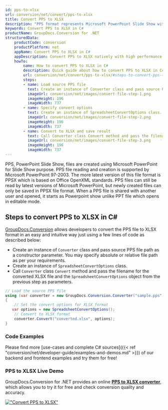 ```yaml
---
id: pps-to-xlsx
url: conversion/net/convert/pps-to-xlsx
title: Convert PPS to XLSX
description: "PPS format represents Microsoft PowerPoint Slide Show with .pps extension. Learn how to convert PPS to XLSX file programmatically in C# language using GroupDocs.Conversion for .NET library."
keywords: Convert PPS to XLSX in C#
productName: GroupDocs.Conversion for .NET
structuredData:
    productCode: conversion
    productPlatform: net
    appName: Convert PPS to XLSX in C#
    appDescription: Convert PPS to XLSX natively with high performance using C# language and server side GroupDocs.Conversion for .NET APIs, without the use of any software like Microsoft or Open Office.
    howTo:
        name: How to convert PPS to XLSX in C# 
        description: Quick guide about how to convert PPS to XLSX in C# with high performance and accuracy.
        url: conversion/net/convert/pps-to-xlsx/#steps-to-convert-pps-to-xlsx-in-c
        steps:
        - name: Load source PPS file 
          text: Create an instance of Converter class and pass source PPS file path as a constructor parameter. You may specify absolute or relative file path as per your requirements. 
          imageUrl: conversion/net/images/convert-file-step-1.png
          imageHeight: 196
          imageWidth: 737
        - name: Specify convert options 
          text: Create an instance of SpreadsheetConvertOptions class.
          imageUrl: conversion/net/images/convert-file-step-2.png
          imageHeight: 196
          imageWidth: 737
        - name: Convert to XLSX and save result 
          text: Call Converter class Convert method and pass the filename for the converted HTML file and the SpreadsheetConvertOptions object from the previous step as parameters.
          imageUrl: conversion/net/images/convert-file-step-3.png
          imageHeight: 196
          imageWidth: 737
---
```


PPS, PowerPoint Slide Show, files are created using Microsoft PowerPoint for Slide Show purpose. PPS file reading and creation is supported by Microsoft PowerPoint 97-2003. The more latest version of this file format is PPSX which is based on Office OpenXML standards. PPS files can still be read by latest versions of Microsoft PowerPoint, but newly created files can only be saved in PPSX file format. When a PPS file is shared with another user and opened, it starts as Powerpoint show unlike PPT file which opens in editable mode. 

## Steps to convert PPS to XLSX in C#

[GroupDocs.Conversion](https://products.groupdocs.com/conversion/net) allows developers to convert the PPS file to XLSX format in an easy and intuitive way just using a few lines of code as described below:

* Create an instance of `Converter` class and pass source PPS file path as a constructor parameter. You may specify absolute or relative file path as per your requirements. 
* Create an instance of `SpreadsheetConvertOptions` class.
* Call `Converter` class `Convert` method and pass the filename for the converted XLSX file and the `SpreadsheetConvertOptions` object from the previous step as parameters.

```csharp
// Load the source PPS file
using (var converter = new GroupDocs.Conversion.Converter("sample.pps"))
{
    // Set the convert options for XLSX format
   var options = new SpreadsheetConvertOptions();
    // Convert to XLSX format
    converter.Convert("converted.xlsx", options);
}
```

### Code Examples

Please find more [use-cases and complete C# sources]({{< ref "conversion/net/developer-guide/examples-and-demos.md" >}}) of our backend and frontend examples and try them for free!

### PPS to XLSX Live Demo

GroupDocs.Conversion for .NET provides an online [**PPS to XLSX converter**](https://products.groupdocs.app/conversion/pps-to-xlsx), which allows you to try it for free and check conversion quality and accuracy.

[!["Convert PPS to XLSX"](conversion/net/images/convert-to-xlsx/convert-pps-to-xlsx.png)](https://products.groupdocs.app/conversion/pps-to-xlsx)